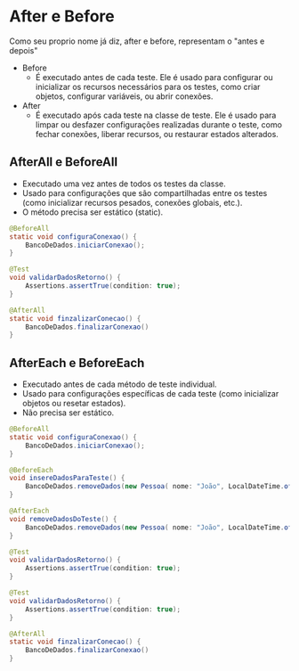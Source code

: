 # After e Before

Como seu proprio nome já diz, after e before, representam o "antes e depois"

* Before
    * É executado antes de cada teste. Ele é usado para configurar ou inicializar os recursos necessários para os testes, como criar objetos, configurar variáveis, ou abrir conexões.
* After
    * É executado após cada teste na classe de teste. Ele é usado para limpar ou desfazer configurações realizadas durante o teste, como fechar conexões, liberar recursos, ou restaurar estados alterados.

## AfterAll e BeforeAll

* Executado uma vez antes de todos os testes da classe.
* Usado para configurações que são compartilhadas entre os testes (como inicializar recursos pesados, conexões globais, etc.).
* O método precisa ser estático (static).

```java
@BeforeAll
static void configuraConexao() {
    BancoDeDados.iniciarConexao();
}

@Test
void validarDadosRetorno() {
    Assertions.assertTrue(condition: true);
}

@AfterAll
static void finzalizarConecao() {
    BancoDeDados.finalizarConexao()
}
```

## AfterEach e BeforeEach

* Executado antes de cada método de teste individual.
* Usado para configurações específicas de cada teste (como inicializar objetos ou resetar estados).
* Não precisa ser estático.

```java
@BeforeAll
static void configuraConexao() {
    BancoDeDados.iniciarConexao();
}

@BeforeEach
void insereDadosParaTeste() {
    BancoDeDados.removeDados(new Pessoa( nome: "João", LocalDateTime.of(year:2000, monthc:1, dayOfMonth:1, hour:13, minute:8, second:0)))
}

@AfterEach
void removeDadosDoTeste() {
    BancoDeDados.removeDados(new Pessoa( nome: "João", LocalDateTime.of(year:2000, monthc:1, dayOfMonth:1, hour:13, minute:8, second:0)))
}

@Test
void validarDadosRetorno() {
    Assertions.assertTrue(condition: true);
}

@Test
void validarDadosRetorno() {
    Assertions.assertTrue(condition: true);
}

@AfterAll
static void finzalizarConecao() {
    BancoDeDados.finalizarConexao()
}
```